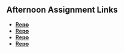## Afternoon Assignment Links

- **[Repo](https://github.com/egillies/Scoreboard)**
- **[Repo](https://github.com/egillies/icecreamparlor)**
- **[Repo](https://github.com/egillies/vampireGame)**
- **[Repo](https://github.com/egillies/Boss_Monster)**
